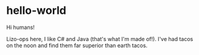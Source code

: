 # hello-world
Hi humans!

Lizo-ops here, I like C# and Java (that's what I'm made of!).
I've had tacos on the noon and find them far superior than earth tacos.
